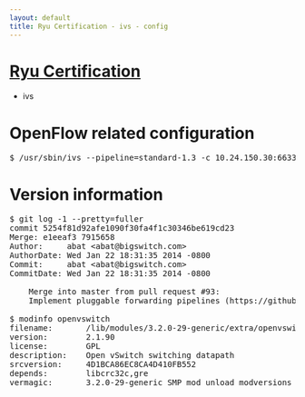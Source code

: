 ```yaml
---
layout: default
title: Ryu Certification - ivs - config
---
```

# [Ryu Certification](http://osrg.github.io/ryu/certification.html)
* ivs

# OpenFlow related configuration
<pre>
$ /usr/sbin/ivs --pipeline=standard-1.3 -c 10.24.150.30:6633 --dpid 0000000000000001 -i eth7 -i eth8
</pre>

# Version information
<pre>
$ git log -1 --pretty=fuller
commit 5254f81d92afe1090f30fa4f1c30346be619cd23
Merge: e1eeaf3 7915658
Author:     abat &lt;abat@bigswitch.com&gt;
AuthorDate: Wed Jan 22 18:31:35 2014 -0800
Commit:     abat &lt;abat@bigswitch.com&gt;
CommitDate: Wed Jan 22 18:31:35 2014 -0800

    Merge into master from pull request #93:
    Implement pluggable forwarding pipelines (https://github.com/floodlight/ivs/pull/93)

$ modinfo openvswitch
filename:       /lib/modules/3.2.0-29-generic/extra/openvswitch.ko
version:        2.1.90
license:        GPL
description:    Open vSwitch switching datapath
srcversion:     4D1BCA86EC8CA4D410FB552
depends:        libcrc32c,gre
vermagic:       3.2.0-29-generic SMP mod_unload modversions 
</pre>
